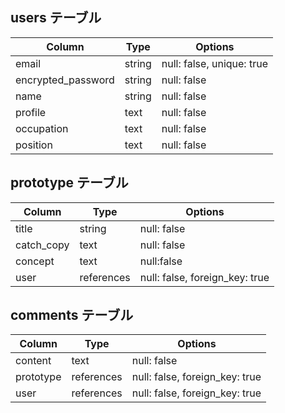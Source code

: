## users テーブル

| Column             | Type   | Options     |
| ------------------ | ------ | ----------- |
| email              | string | null: false, unique: true |
| encrypted_password | string | null: false |
| name               | string | null: false |
| profile            | text   | null: false |
| occupation         | text   | null: false |
| position           | text   | null: false |

## prototype テーブル

| Column       | Type       | Options                        |
| ------------ | ---------- | ------------------------------ |
| title        | string     | null: false                    |
| catch_copy   | text       | null: false                    |
| concept      | text       | null:false                     |
| user         | references | null: false, foreign_key: true |
 
## comments テーブル

| Column    | Type       | Options                        |
| -------   | ---------- | ------------------------------ |
| content   | text       | null: false                               |
| prototype | references | null: false, foreign_key: true |
| user      | references | null: false, foreign_key: true |